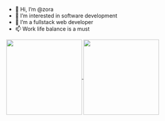 - 👋 Hi, I’m @zora
- 👀 I’m interested in software development
- 🌱 I’m a fullstack web developer
- 📫 Work life balance is a must

<!---
zora004/zora004 is a ✨ special ✨ repository because its `README.md` (this file) appears on your GitHub profile.
You can click the Preview link to take a look at your changes.
--->

<a href="https://github.com/zora004">
  <img height="200" align="center" src="https://github-readme-stats.vercel.app/api?username=zora004&show_icons=true&count_private=true&theme=transparent&include_all_commits=true&token=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" />
</a>
<a href="https://github.com/zora004">
  <img height="200" align="center" src="https://github-readme-stats.vercel.app/api/top-langs/?username=zora004&count_private=true&include_all_commits=true&token=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&layout=compact&langs_count=8&card_width=320&theme=transparent" />
</a>
